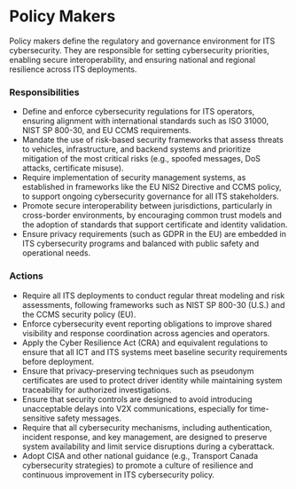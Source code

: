 # Policy Makers

Policy makers define the regulatory and governance environment for ITS cybersecurity. They are responsible for setting cybersecurity priorities, enabling secure interoperability, and ensuring national and regional resilience across ITS deployments.

### Responsibilities

- Define and enforce cybersecurity regulations for ITS operators, ensuring alignment with international standards such as ISO 31000, NIST SP 800-30, and EU CCMS requirements.
- Mandate the use of risk-based security frameworks that assess threats to vehicles, infrastructure, and backend systems and prioritize mitigation of the most critical risks (e.g., spoofed messages, DoS attacks, certificate misuse).
- Require implementation of security management systems, as established in frameworks like the EU NIS2 Directive and CCMS policy, to support ongoing cybersecurity governance for all ITS stakeholders.
- Promote secure interoperability between jurisdictions, particularly in cross-border environments, by encouraging common trust models and the adoption of standards that support certificate and identity validation.
- Ensure privacy requirements (such as GDPR in the EU) are embedded in ITS cybersecurity programs and balanced with public safety and operational needs.

### Actions

- Require all ITS deployments to conduct regular threat modeling and risk assessments, following frameworks such as NIST SP 800-30 (U.S.) and the CCMS security policy (EU).
- Enforce cybersecurity event reporting obligations to improve shared visibility and response coordination across agencies and operators.
- Apply the Cyber Resilience Act (CRA) and equivalent regulations to ensure that all ICT and ITS systems meet baseline security requirements before deployment.
- Ensure that privacy-preserving techniques such as pseudonym certificates are used to protect driver identity while maintaining system traceability for authorized investigations.
- Ensure that security controls are designed to avoid introducing unacceptable delays into V2X communications, especially for time-sensitive safety messages.
- Require that all cybersecurity mechanisms, including authentication, incident response, and key management, are designed to preserve system availability and limit service disruptions during a cyberattack.
- Adopt CISA and other national guidance (e.g., Transport Canada cybersecurity strategies) to promote a culture of resilience and continuous improvement in ITS cybersecurity policy.







